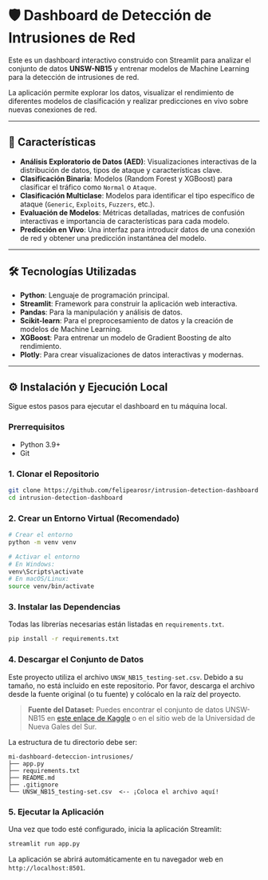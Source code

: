 # 🛡️ Dashboard de Detección de Intrusiones de Red

Este es un dashboard interactivo construido con Streamlit para analizar el conjunto de datos **UNSW-NB15** y entrenar modelos de Machine Learning para la detección de intrusiones de red.

La aplicación permite explorar los datos, visualizar el rendimiento de diferentes modelos de clasificación y realizar predicciones en vivo sobre nuevas conexiones de red.

  <!-- Opcional: Sube un screenshot a imgur.com y pega el enlace aquí -->

---

## 🚀 Características

-   **Análisis Exploratorio de Datos (AED)**: Visualizaciones interactivas de la distribución de datos, tipos de ataque y características clave.
-   **Clasificación Binaria**: Modelos (Random Forest y XGBoost) para clasificar el tráfico como `Normal` o `Ataque`.
-   **Clasificación Multiclase**: Modelos para identificar el tipo específico de ataque (`Generic`, `Exploits`, `Fuzzers`, etc.).
-   **Evaluación de Modelos**: Métricas detalladas, matrices de confusión interactivas e importancia de características para cada modelo.
-   **Predicción en Vivo**: Una interfaz para introducir datos de una conexión de red y obtener una predicción instantánea del modelo.

---

## 🛠️ Tecnologías Utilizadas

-   **Python**: Lenguaje de programación principal.
-   **Streamlit**: Framework para construir la aplicación web interactiva.
-   **Pandas**: Para la manipulación y análisis de datos.
-   **Scikit-learn**: Para el preprocesamiento de datos y la creación de modelos de Machine Learning.
-   **XGBoost**: Para entrenar un modelo de Gradient Boosting de alto rendimiento.
-   **Plotly**: Para crear visualizaciones de datos interactivas y modernas.

---

## ⚙️ Instalación y Ejecución Local

Sigue estos pasos para ejecutar el dashboard en tu máquina local.

### Prerrequisitos

-   Python 3.9+
-   Git

### 1. Clonar el Repositorio

```bash
git clone https://github.com/felipearosr/intrusion-detection-dashboard
cd intrusion-detection-dashboard
```


### 2. Crear un Entorno Virtual (Recomendado)

```bash
# Crear el entorno
python -m venv venv

# Activar el entorno
# En Windows:
venv\Scripts\activate
# En macOS/Linux:
source venv/bin/activate
```

### 3. Instalar las Dependencias

Todas las librerías necesarias están listadas en `requirements.txt`.

```bash
pip install -r requirements.txt
```

### 4. Descargar el Conjunto de Datos

Este proyecto utiliza el archivo `UNSW_NB15_testing-set.csv`. Debido a su tamaño, no está incluido en este repositorio. Por favor, descarga el archivo desde la fuente original (o tu fuente) y colócalo en la raíz del proyecto.

> **Fuente del Dataset:** Puedes encontrar el conjunto de datos UNSW-NB15 en [este enlace de Kaggle](https://www.kaggle.com/datasets/mrwellsdavid/unsw-nb15) o en el sitio web de la Universidad de Nueva Gales del Sur.

La estructura de tu directorio debe ser:
```
mi-dashboard-deteccion-intrusiones/
├── app.py
├── requirements.txt
├── README.md
├── .gitignore
└── UNSW_NB15_testing-set.csv  <-- ¡Coloca el archivo aquí!
```

### 5. Ejecutar la Aplicación

Una vez que todo esté configurado, inicia la aplicación Streamlit:

```bash
streamlit run app.py
```

La aplicación se abrirá automáticamente en tu navegador web en `http://localhost:8501`.
